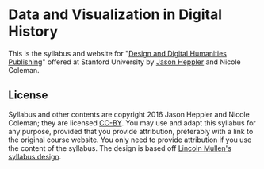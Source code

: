 # Data and Visualization in Digital History

This is the syllabus and website for "[Design and Digital Humanities Publishing](http://jasonheppler.org/teaching/dh-publishing.2016/)" offered at Stanford University by [Jason Heppler](http://jasonheppler.org) and Nicole Coleman.

## License

Syllabus and other contents are copyright 2016 Jason Heppler and Nicole Coleman; they are licensed [CC-BY](http://creativecommons.org/licenses/by/4.0/). You may use and adapt this syllabus for any purpose, provided that you provide attribution, preferably with a link to the original course website. You only need to provide attribution if you use the content of the syllabus. The design is based off [Lincoln Mullen's syllabus design](https://github.com/lmullen/data-and-visualization-in-dh).
